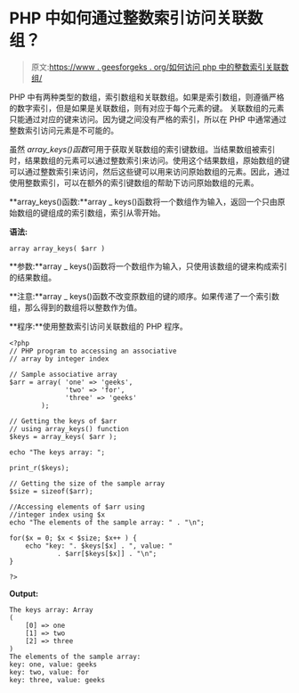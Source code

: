 # PHP 中如何通过整数索引访问关联数组？

> 原文:[https://www . geesforgeks . org/如何访问 php 中的整数索引关联数组/](https://www.geeksforgeeks.org/how-to-access-an-associative-array-by-integer-index-in-php/)

PHP 中有两种类型的数组，索引数组和关联数组。如果是索引数组，则遵循严格的数字索引，但是如果是关联数组，则有对应于每个元素的键。
关联数组的元素只能通过对应的键来访问。因为键之间没有严格的索引，所以在 PHP 中通常通过整数索引访问元素是不可能的。

虽然 *array_keys()函数*可用于获取关联数组的索引键数组。当结果数组被索引时，结果数组的元素可以通过整数索引来访问。使用这个结果数组，原始数组的键可以通过整数索引来访问，然后这些键可以用来访问原始数组的元素。因此，通过使用整数索引，可以在额外的索引键数组的帮助下访问原始数组的元素。

**array_keys()函数:**array _ keys()函数将一个数组作为输入，返回一个只由原始数组的键组成的索引数组，索引从零开始。

**语法:**

```
array array_keys( $arr )
```

**参数:**array _ keys()函数将一个数组作为输入，只使用该数组的键来构成索引的结果数组。

**注意:**array _ keys()函数不改变原数组的键的顺序。如果传递了一个索引数组，那么得到的数组将以整数作为值。

**程序:**使用整数索引访问关联数组的 PHP 程序。

```
<?php
// PHP program to accessing an associative
// array by integer index

// Sample associative array
$arr = array( 'one' => 'geeks',
              'two' => 'for', 
              'three' => 'geeks'
        );

// Getting the keys of $arr
// using array_keys() function
$keys = array_keys( $arr );

echo "The keys array: ";

print_r($keys);

// Getting the size of the sample array
$size = sizeof($arr);

//Accessing elements of $arr using
//integer index using $x
echo "The elements of the sample array: " . "\n";

for($x = 0; $x < $size; $x++ ) {
    echo "key: ". $keys[$x] . ", value: " 
            . $arr[$keys[$x]] . "\n";
}

?>
```

**Output:**

```
The keys array: Array
(
    [0] => one
    [1] => two
    [2] => three
)
The elements of the sample array: 
key: one, value: geeks
key: two, value: for
key: three, value: geeks

```